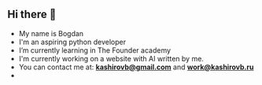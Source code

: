 ## Hi there 👋
- My name is Bogdan
- I'm an aspiring python developer
- I’m currently learning in The Founder academy
- I'm currently working on a website with AI written by me.
- You can contact me at: **kashirovb@gmail.com** and **work@kashirovb.ru**
- 

<!--
**VVither/VVither** is a ✨ _special_ ✨ repository because its `README.md` (this file) appears on your GitHub profile.

Here are some ideas to get you started:

- 🔭 I’m currently working on ...
- 🌱 I’m currently learning ...
- 👯 I’m looking to collaborate on ...
- 🤔 I’m looking for help with ...
- 💬 Ask me about ...
- 📫 How to reach me: ...
- 😄 Pronouns: ...
- ⚡ Fun fact: ...
-->
